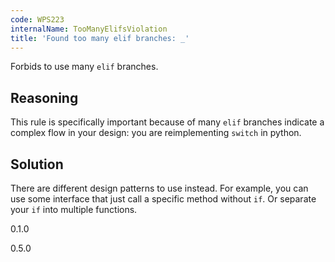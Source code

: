 ```yaml
---
code: WPS223
internalName: TooManyElifsViolation
title: 'Found too many elif branches: _'
---
```


Forbids to use many `elif` branches.

## Reasoning
This rule is specifically important because of many `elif` branches
indicate a complex flow in your design: you are reimplementing
`switch` in python.

## Solution
There are different design patterns to use instead. For example, you
can use some interface that just call a specific method without
`if`. Or separate your `if` into multiple functions.

<div class="versionadded">

0.1.0

</div>

<div class="versionchanged">

0.5.0

</div>